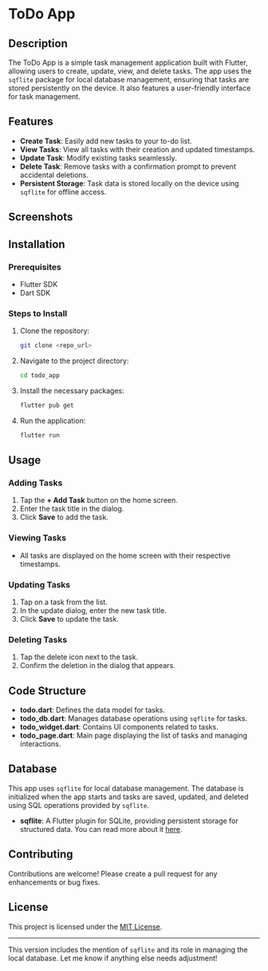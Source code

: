 # ToDo App

## Description

The ToDo App is a simple task management application built with Flutter, allowing users to create, update, view, and delete tasks. The app uses the `sqflite` package for local database management, ensuring that tasks are stored persistently on the device. It also features a user-friendly interface for task management.

## Features

- **Create Task**: Easily add new tasks to your to-do list.
- **View Tasks**: View all tasks with their creation and updated timestamps.
- **Update Task**: Modify existing tasks seamlessly.
- **Delete Task**: Remove tasks with a confirmation prompt to prevent accidental deletions.
- **Persistent Storage**: Task data is stored locally on the device using `sqflite` for offline access.

## Screenshots


## Installation

### Prerequisites

- Flutter SDK
- Dart SDK

### Steps to Install

1. Clone the repository:
   ```bash
   git clone <repo_url>
   ```

2. Navigate to the project directory:
   ```bash
   cd todo_app
   ```

3. Install the necessary packages:
   ```bash
   flutter pub get
   ```

4. Run the application:
   ```bash
   flutter run
   ```

## Usage

### Adding Tasks

1. Tap the **+ Add Task** button on the home screen.
2. Enter the task title in the dialog.
3. Click **Save** to add the task.

### Viewing Tasks

- All tasks are displayed on the home screen with their respective timestamps.

### Updating Tasks

1. Tap on a task from the list.
2. In the update dialog, enter the new task title.
3. Click **Save** to update the task.

### Deleting Tasks

1. Tap the delete icon next to the task.
2. Confirm the deletion in the dialog that appears.

## Code Structure

- **todo.dart**: Defines the data model for tasks.
- **todo_db.dart**: Manages database operations using `sqflite` for tasks.
- **todo_widget.dart**: Contains UI components related to tasks.
- **todo_page.dart**: Main page displaying the list of tasks and managing interactions.

## Database

This app uses `sqflite` for local database management. The database is initialized when the app starts and tasks are saved, updated, and deleted using SQL operations provided by `sqflite`.

- **sqflite**: A Flutter plugin for SQLite, providing persistent storage for structured data. You can read more about it [here](https://pub.dev/packages/sqflite).

## Contributing

Contributions are welcome! Please create a pull request for any enhancements or bug fixes.

## License

This project is licensed under the [MIT License](LICENSE).

---

This version includes the mention of `sqflite` and its role in managing the local database. Let me know if anything else needs adjustment!
